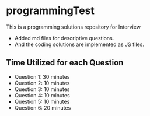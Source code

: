 # programmingTest
This is a programming solutions repository for Interview
- Added md files for descriptive questions.
- And the coding solutions are implemented as JS files.

## Time Utilized for each Question
- Question 1: 30 minutes
- Question 2: 10 minutes
- Question 3: 10 minutes
- Question 4: 10 minutes
- Question 5: 10 minutes
- Question 6: 20 minutes
